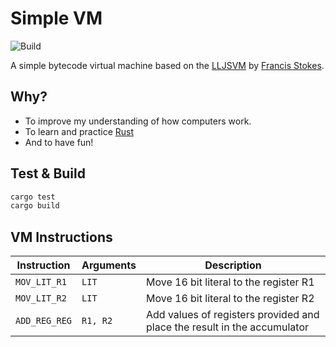 # Simple VM

![Build](https://github.com/renjithgr/simple-vm/workflows/Build/badge.svg)

A simple bytecode virtual machine based on the [LLJSVM](https://github.com/LowLevelJavaScript/16-Bit-Virtual-Machine) by [Francis Stokes](https://github.com/francisrstokes).

## Why?

- To improve my understanding of how computers work.
- To learn and practice [Rust](https://www.rust-lang.org/)
- And to have fun!

## Test & Build

```sh
cargo test
cargo build
```

## VM Instructions

| Instruction   | Arguments | Description |
|---------------|-----------|-------------|
| `MOV_LIT_R1`  | `LIT`     | Move 16 bit literal to the register R1 |
| `MOV_LIT_R2`  | `LIT`     | Move 16 bit literal to the register R2 |
| `ADD_REG_REG` | `R1, R2`  | Add values of registers provided and place the result in the accumulator|
